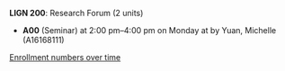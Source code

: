 **LIGN 200**: Research Forum (2 units)

- **A00** (Seminar) at 2:00 pm–4:00 pm on Monday at   by Yuan, Michelle (A16168111)

[Enrollment numbers over time](./LIGN200.tsv)
